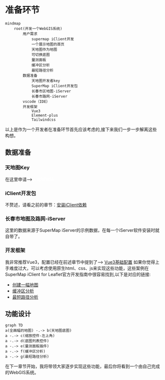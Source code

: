 <script setup lang="ts">
import {ElButton} from 'element-plus'
</script>
# 准备环节

```mermaid
mindmap
    root(开发一个WebGIS系统)
        用户需求
            supermap iClient开发
            一个展示地图的首页
            天地图作为地图
            可切换底图
            量测面板
            缓冲区分析
            最短路径分析
        数据准备
            天地图开发者key
            SuperMap iClient开发包
            长春市区地图-iServer
            长春市路网-iServer
        vscode（IDE）
        开发框架
            Vue3
            Element-plus
            Tailwindcss
```
以上是作为一个开发者在准备环节首先应该考虑的,接下来我们一步一步解离这些构想。
## 数据准备
### 天地图Key
在这里申请--><el-button 
            type="danger"
            tag='a' 
            href="http://lbs.tianditu.gov.cn/server/MapService.html" 
            target="_blank"
            style="color:white;text-decoration:none;">天地图官网</el-button>
### iClient开发包
不赘述，请看之前的章节：[安装iClient依赖](/supermap/env/vue3.html#_2-安装iclient依赖)
### 长春市地图及路网-iServer
这里的数据来源于SuperMap iServer的示例数据，在每一个iServer软件安装时就自带了。
### 开发框架
我非常推荐Vue3，配置已经在前述章节中提到了--> [Vue3基础配置](/supermap/env/vue3.html)
如果你觉得上手难度过大，可以考虑使用原生html、css、js来实现这些功能，这些案例在SuperMap iClient for Leaflet官方开发指南中很容易找到,以下是对应的链接:
- [创建一幅地图](https://iclient.supermap.io/web/introduction/leafletDevelop.html#createMap)
- [缓冲区分析](https://iclient.supermap.io/web/introduction/leafletDevelop.html#bufferAnalystService)
- [最短路径分析](https://iclient.supermap.io/web/introduction/leafletDevelop.html#planningBestPath)

## 功能设计
```mermaid
graph TD
a(全画幅的地图) -.-> b(天地图底图)
a -.-> c(缩放控件-左上角)
a -.-> d(底图列表控件)
a -.-> e(量测面板插件)
a -.-> f(缓冲区分析)
a -.-> g(最短路径分析)
```

在下一章节开始，我将带领大家逐步实现这些功能，最后你将看到一个由自己完成的WebGIS系统。